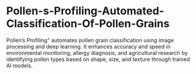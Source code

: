 # Pollen-s-Profiling-Automated-Classification-Of-Pollen-Grains
Pollen’s Profiling" automates pollen grain classification using image processing and deep learning. It enhances accuracy and speed in environmental monitoring, allergy diagnosis, and agricultural research by identifying pollen types based on shape, size, and texture through trained AI models.
